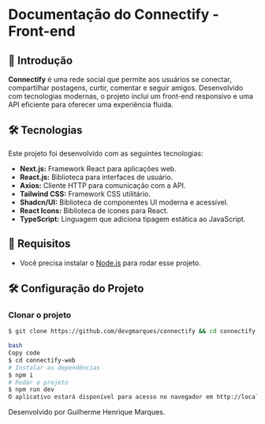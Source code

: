 # Documentação do Connectify - Front-end

## 🚀 Introdução
**Connectify** é uma rede social que permite aos usuários se conectar, compartilhar postagens, curtir, comentar e seguir amigos. Desenvolvido com tecnologias modernas, o projeto inclui um front-end responsivo e uma API eficiente para oferecer uma experiência fluida.

## 🛠️ Tecnologias

Este projeto foi desenvolvido com as seguintes tecnologias:

- **Next.js:** Framework React para aplicações web.
- **React.js:** Biblioteca para interfaces de usuário.
- **Axios:** Cliente HTTP para comunicação com a API.
- **Tailwind CSS:** Framework CSS utilitário.
- **Shadcn/UI:** Biblioteca de componentes UI moderna e acessível.
- **React Icons:** Biblioteca de ícones para React.
- **TypeScript:** Linguagem que adiciona tipagem estática ao JavaScript.

## 🔧 Requisitos

- Você precisa instalar o [Node.js](https://nodejs.org/en/download/) para rodar esse projeto.

## 🛠️ Configuração do Projeto

### Clonar o projeto

```bash
$ git clone https://github.com/devgmarques/connectify && cd connectify
```

```bash
bash
Copy code
$ cd connectify-web
# Instalar as dependências
$ npm i
# Rodar o projeto
$ npm run dev
O aplicativo estará disponível para acesso no navegador em http://localhost:3000.
```

Desenvolvido por Guilherme Henrique Marques.